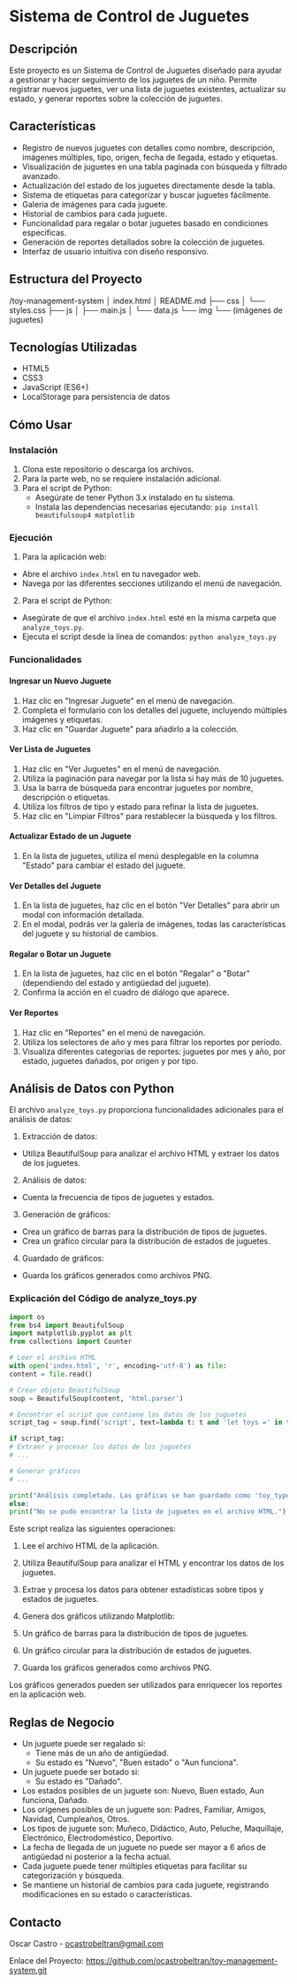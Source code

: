 # Sistema de Control de Juguetes

## Descripción
Este proyecto es un Sistema de Control de Juguetes diseñado para ayudar a gestionar y hacer seguimiento de los juguetes de un niño. Permite registrar nuevos juguetes, ver una lista de juguetes existentes, actualizar su estado, y generar reportes sobre la colección de juguetes.

## Características
- Registro de nuevos juguetes con detalles como nombre, descripción, imágenes múltiples, tipo, origen, fecha de llegada, estado y etiquetas.
- Visualización de juguetes en una tabla paginada con búsqueda y filtrado avanzado.
- Actualización del estado de los juguetes directamente desde la tabla.
- Sistema de etiquetas para categorizar y buscar juguetes fácilmente.
- Galería de imágenes para cada juguete.
- Historial de cambios para cada juguete.
- Funcionalidad para regalar o botar juguetes basado en condiciones específicas.
- Generación de reportes detallados sobre la colección de juguetes.
- Interfaz de usuario intuitiva con diseño responsivo.

## Estructura del Proyecto
/toy-management-system
│   index.html
│   README.md
├── css
│   └── styles.css
├── js
│   ├── main.js
│   └── data.js
└── img
    └── (imágenes de juguetes)

## Tecnologías Utilizadas
- HTML5
- CSS3
- JavaScript (ES6+)
- LocalStorage para persistencia de datos

## Cómo Usar

### Instalación
1. Clona este repositorio o descarga los archivos.
2. Para la parte web, no se requiere instalación adicional.
3. Para el script de Python:
   - Asegúrate de tener Python 3.x instalado en tu sistema.
   - Instala las dependencias necesarias ejecutando:
   ``` pip install beautifulsoup4 matplotlib ```

### Ejecución
1. Para la aplicación web:
- Abre el archivo `index.html` en tu navegador web.
- Navega por las diferentes secciones utilizando el menú de navegación.

2. Para el script de Python:
- Asegúrate de que el archivo `index.html` esté en la misma carpeta que `analyze_toys.py`.
- Ejecuta el script desde la línea de comandos:
  ``` python analyze_toys.py ```

### Funcionalidades

#### Ingresar un Nuevo Juguete
1. Haz clic en "Ingresar Juguete" en el menú de navegación.
2. Completa el formulario con los detalles del juguete, incluyendo múltiples imágenes y etiquetas.
3. Haz clic en "Guardar Juguete" para añadirlo a la colección.

#### Ver Lista de Juguetes
1. Haz clic en "Ver Juguetes" en el menú de navegación.
2. Utiliza la paginación para navegar por la lista si hay más de 10 juguetes.
3. Usa la barra de búsqueda para encontrar juguetes por nombre, descripción o etiquetas.
4. Utiliza los filtros de tipo y estado para refinar la lista de juguetes.
5. Haz clic en "Limpiar Filtros" para restablecer la búsqueda y los filtros.

#### Actualizar Estado de un Juguete
1. En la lista de juguetes, utiliza el menú desplegable en la columna "Estado" para cambiar el estado del juguete.

#### Ver Detalles del Juguete
1. En la lista de juguetes, haz clic en el botón "Ver Detalles" para abrir un modal con información detallada.
2. En el modal, podrás ver la galería de imágenes, todas las características del juguete y su historial de cambios.

#### Regalar o Botar un Juguete
1. En la lista de juguetes, haz clic en el botón "Regalar" o "Botar" (dependiendo del estado y antigüedad del juguete).
2. Confirma la acción en el cuadro de diálogo que aparece.

#### Ver Reportes
1. Haz clic en "Reportes" en el menú de navegación.
2. Utiliza los selectores de año y mes para filtrar los reportes por período.
3. Visualiza diferentes categorías de reportes: juguetes por mes y año, por estado, juguetes dañados, por origen y por tipo.

## Análisis de Datos con Python

El archivo `analyze_toys.py` proporciona funcionalidades adicionales para el análisis de datos:

1. Extracción de datos:
- Utiliza BeautifulSoup para analizar el archivo HTML y extraer los datos de los juguetes.

2. Análisis de datos:
- Cuenta la frecuencia de tipos de juguetes y estados.

3. Generación de gráficos:
- Crea un gráfico de barras para la distribución de tipos de juguetes.
- Crea un gráfico circular para la distribución de estados de juguetes.

4. Guardado de gráficos:
- Guarda los gráficos generados como archivos PNG.

### Explicación del Código de analyze_toys.py

```python
import os
from bs4 import BeautifulSoup
import matplotlib.pyplot as plt
from collections import Counter

# Leer el archivo HTML
with open('index.html', 'r', encoding='utf-8') as file:
content = file.read()

# Crear objeto BeautifulSoup
soup = BeautifulSoup(content, 'html.parser')

# Encontrar el script que contiene los datos de los juguetes
script_tag = soup.find('script', text=lambda t: t and 'let toys =' in t)

if script_tag:
# Extraer y procesar los datos de los juguetes
# ...

# Generar gráficos
# ...

print("Análisis completado. Las gráficas se han guardado como 'toy_types_distribution.png' y 'toy_status_distribution.png'.")
else:
print("No se pudo encontrar la lista de juguetes en el archivo HTML.")
```

Este script realiza las siguientes operaciones:

1. Lee el archivo HTML de la aplicación.
2. Utiliza BeautifulSoup para analizar el HTML y encontrar los datos de los juguetes.
3. Extrae y procesa los datos para obtener estadísticas sobre tipos y estados de juguetes.
4. Genera dos gráficos utilizando Matplotlib:

1. Un gráfico de barras para la distribución de tipos de juguetes.
2. Un gráfico circular para la distribución de estados de juguetes.



5. Guarda los gráficos generados como archivos PNG.


Los gráficos generados pueden ser utilizados para enriquecer los reportes en la aplicación web.

## Reglas de Negocio
- Un juguete puede ser regalado si:
  - Tiene más de un año de antigüedad.
  - Su estado es "Nuevo", "Buen estado" o "Aun funciona".
- Un juguete puede ser botado si:
  - Su estado es "Dañado".
- Los estados posibles de un juguete son: Nuevo, Buen estado, Aun funciona, Dañado.
- Los orígenes posibles de un juguete son: Padres, Familiar, Amigos, Navidad, Cumpleaños, Otros.
- Los tipos de juguete son: Muñeco, Didáctico, Auto, Peluche, Maquillaje, Electrónico, Electrodoméstico, Deportivo.
- La fecha de llegada de un juguete no puede ser mayor a 6 años de antigüedad ni posterior a la fecha actual.
- Cada juguete puede tener múltiples etiquetas para facilitar su categorización y búsqueda.
- Se mantiene un historial de cambios para cada juguete, registrando modificaciones en su estado o características.

## Contacto
Oscar Castro - ocastrobeltran@gmail.com

Enlace del Proyecto: https://github.com/ocastrobeltran/toy-management-system.git